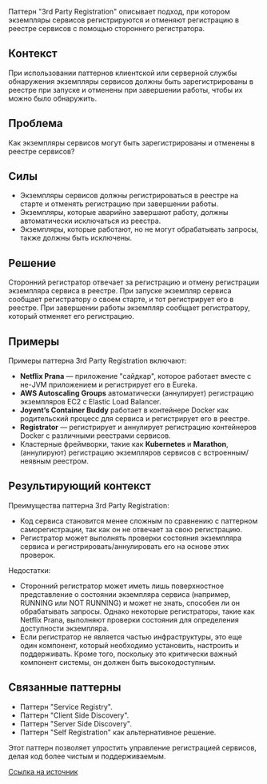 Паттерн "3rd Party Registration" описывает подход, при котором экземпляры сервисов регистрируются и отменяют регистрацию в реестре сервисов с помощью стороннего регистратора.

## Контекст

При использовании паттернов клиентской или серверной службы обнаружения экземпляры сервисов должны быть зарегистрированы в реестре при запуске и отменены при завершении работы, чтобы их можно было обнаружить.

## Проблема

Как экземпляры сервисов могут быть зарегистрированы и отменены в реестре сервисов?

## Силы

- Экземпляры сервисов должны регистрироваться в реестре на старте и отменять регистрацию при завершении работы.
- Экземпляры, которые аварийно завершают работу, должны автоматически исключаться из реестра.
- Экземпляры, которые работают, но не могут обрабатывать запросы, также должны быть исключены.

## Решение

Сторонний регистратор отвечает за регистрацию и отмену регистрации экземпляра сервиса в реестре. При запуске экземпляр сервиса сообщает регистратору о своем старте, и тот регистрирует его в реестре. При завершении работы экземпляр сообщает регистратору, который отменяет его регистрацию.

## Примеры

Примеры паттерна 3rd Party Registration включают:

- **Netflix Prana** — приложение "сайдкар", которое работает вместе с не-JVM приложением и регистрирует его в Eureka.
- **AWS Autoscaling Groups** автоматически (аннулирует) регистрацию экземпляров EC2 с Elastic Load Balancer.
- **Joyent’s Container Buddy** работает в контейнере Docker как родительский процесс для сервиса и регистрирует его в реестре.
- **Registrator** — регистрирует и аннулирует регистрацию контейнеров Docker с различными реестрами сервисов.
- Кластерные фреймворки, такие как **Kubernetes** и **Marathon**, (аннулируют) регистрацию экземпляров сервисов с встроенным/неявным реестром.

## Результирующий контекст

Преимущества паттерна 3rd Party Registration:

- Код сервиса становится менее сложным по сравнению с паттерном саморегистрации, так как он не отвечает за свою регистрацию.
- Регистратор может выполнять проверки состояния экземпляра сервиса и регистрировать/аннулировать его на основе этих проверок.

Недостатки:

- Сторонний регистратор может иметь лишь поверхностное представление о состоянии экземпляра сервиса (например, RUNNING или NOT RUNNING) и может не знать, способен ли он обрабатывать запросы. Однако некоторые регистраторы, такие как Netflix Prana, выполняют проверки состояния для определения доступности экземпляра.
- Если регистратор не является частью инфраструктуры, это еще один компонент, который необходимо установить, настроить и поддерживать. Кроме того, поскольку это критически важный компонент системы, он должен быть высокодоступным.

## Связанные паттерны

- Паттерн "Service Registry".
- Паттерн "Client Side Discovery".
- Паттерн "Server Side Discovery".
- Паттерн "Self Registration" как альтернативное решение.

Этот паттерн позволяет упростить управление регистрацией сервисов, делая код более чистым и поддерживаемым.

[Ссылка на источник](https://microservices.io/patterns/3rd-party-registration.html)